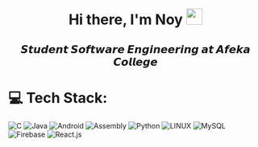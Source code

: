 <h1 align="center">Hi there, I'm Noy</a> 
<img src="https://github.com/blackcater/blackcater/raw/main/images/Hi.gif" height="32"/></h1>
<h2 align="center">𝙎𝙩𝙪𝙙𝙚𝙣𝙩 𝙎𝙤𝙛𝙩𝙬𝙖𝙧𝙚 𝙀𝙣𝙜𝙞𝙣𝙚𝙚𝙧𝙞𝙣𝙜 𝙖𝙩 𝘼𝙛𝙚𝙠𝙖 𝘾𝙤𝙡𝙡𝙚𝙜𝙚</h2>

# 💻 Tech Stack:
![C](https://img.shields.io/badge/-%2300599C.svg?style=for-the-badge&logo=c&logoColor=white) 
![Java](https://img.shields.io/badge/java-%23ED8B00.svg?style=for-the-badge&logo=java&logoColor=white) 
![Android](https://img.shields.io/badge/android-32896a?style=for-the-badge&logo=android&logoColor=white)
![Assembly](https://img.shields.io/badge/Assembly-783ea4?style=for-the-badge&logo=Assembly&logoColor=black)
![Python](https://img.shields.io/badge/python-3670A0?style=for-the-badge&logo=python&logoColor=ffdd54) 
![LINUX](https://img.shields.io/badge/Linux-FCC624?style=for-the-badge&logo=linux&logoColor=black)
![MySQL](https://img.shields.io/badge/mysql-a0c3e3?style=for-the-badge&logo=mysql&logoColor=black) 
![Firebase](https://img.shields.io/badge/Firebase-abe37e?style=for-the-badge&logo=Firebase&logoColor=black)
![React.js](https://img.shields.io/badge/react.js-b6a8eb?style=for-the-badge&logo=react.js&logoColor=black) 


